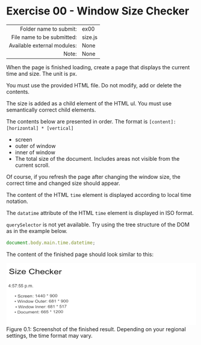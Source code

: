 # Exercise 00 - Window Size Checker

| | |
| ----------------------: | ------- |
| Folder name to submit: | ex00 |
| File name to be submitted: | size.js |
| Available external modules: | None |
| Note: | None |

When the page is finished loading, create a page that displays the current time and size. The unit is px.

You must use the provided HTML file. Do not modify, add or delete the contents.

The size is added as a child element of the HTML ul. You must use semantically correct child elements.

The contents below are presented in order. The format is `[content]: [horizontal] * [vertical]`

- screen
- outer of window
- inner of window
- The total size of the document. Includes areas not visible from the current scroll.

Of course, if you refresh the page after changing the window size, the correct time and changed size should appear.

The content of the HTML `time` element is displayed according to local time notation.

The `datatime` attribute of the HTML `time` element is displayed in ISO format.

`querySelector` is not yet available. Try using the tree structure of the DOM as in the example below.

```javascript
document.body.main.time.datetime;
```

The content of the finished page should look similar to this:

![js01 ex00 screenshot](ex00.png)
Figure 0.1: Screenshot of the finished result. Depending on your regional settings, the time format may vary.
